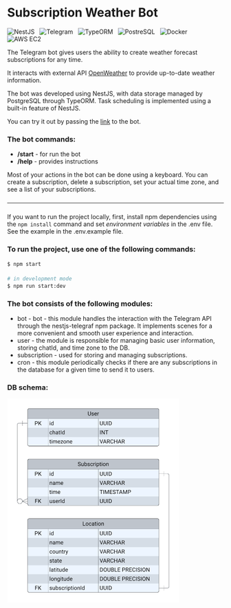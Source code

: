 # Subscription Weather Bot

<img alt="NestJS" height="70" src="https://github-tools-icons.s3.eu-central-1.amazonaws.com/nestjs_h70.png" />&nbsp;&nbsp;
<img alt="Telegram" src="https://github-tools-icons.s3.eu-central-1.amazonaws.com/telegram_h70.png" />&nbsp;&nbsp;
<img alt="TypeORM" height="70" src="https://github-tools-icons.s3.eu-central-1.amazonaws.com/typeorm_h70.png" />&nbsp;&nbsp;
<img alt="PostreSQL" height="70" src="https://github-tools-icons.s3.eu-central-1.amazonaws.com/postgres_h70.png" />&nbsp;&nbsp;
<img alt="Docker" height="70" src="https://github-tools-icons.s3.eu-central-1.amazonaws.com/docker_h70.png" />&nbsp;&nbsp;
<img alt="AWS EC2" height="70" src="https://github-tools-icons.s3.eu-central-1.amazonaws.com/ec2_h70.png" />&nbsp;&nbsp;

The Telegram bot gives users the ability to create weather forecast
subscriptions for any time.

It interacts with external API [OpenWeather](https://openweathermap.org/api) to
provide up-to-date weather information.

The bot was developed using NestJS, with data storage managed by PostgreSQL
through TypeORM. Task scheduling is implemented using a built-in feature of
NestJS.

You can try it out by passing the
[link](https://t.me/subscription_weather_1_bot) to the bot.

### The bot commands:

- **/start** - for run the bot
- **/help** - provides instructions

Most of your actions in the bot can be done using a keyboard. You can create a
subscription, delete a subscription, set your actual time zone, and see a list
of your subscriptions.

###

---

###

If you want to run the project locally, first, install npm dependencies using
the `npm install` command and set _environment variables_ in the .env file. See
the example in the .env.example file.

### To run the project, use one of the following commands:

```bash
$ npm start

# in development mode
$ npm run start:dev
```

### The bot consists of the following modules:

- bot - bot - this module handles the interaction with the Telegram API through
  the nestjs-telegraf npm package. It implements scenes for a more convenient
  and smooth user experience and interaction.
- user - the module is responsible for managing basic user information, storing
  chatId, and time zone to the DB.
- subscription - used for storing and managing subscriptions.
- cron - this module periodically checks if there are any subscriptions in the
  database for a given time to send it to users.

### DB schema:

<img alt="Entity relationship diagram" width="400" src="./readme/bot-entities.png">
